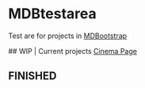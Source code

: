 # MDBtestarea
Test are for projects in [MDBootstrap](https://mdbootstrap.com/)

## WIP | Current projects
[Cinema Page](../MDBtestarea/Cinema_Page/)
## FINISHED

